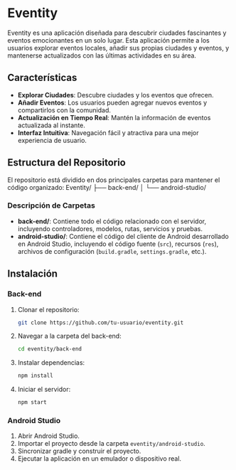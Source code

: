 # Eventity

Eventity es una aplicación diseñada para descubrir ciudades fascinantes y eventos emocionantes en un solo lugar. Esta aplicación permite a los usuarios explorar eventos locales, añadir sus propias ciudades y eventos, y mantenerse actualizados con las últimas actividades en su área.

## Características

- **Explorar Ciudades**: Descubre ciudades y los eventos que ofrecen.
- **Añadir Eventos**: Los usuarios pueden agregar nuevos eventos y compartirlos con la comunidad.
- **Actualización en Tiempo Real**: Mantén la información de eventos actualizada al instante.
- **Interfaz Intuitiva**: Navegación fácil y atractiva para una mejor experiencia de usuario.

## Estructura del Repositorio

El repositorio está dividido en dos principales carpetas para mantener el código organizado:
Eventity/ ├── back-end/ │ └── android-studio/ 


### Descripción de Carpetas

- **back-end/**: Contiene todo el código relacionado con el servidor, incluyendo controladores, modelos, rutas, servicios y pruebas.
- **android-studio/**: Contiene el código del cliente de Android desarrollado en Android Studio, incluyendo el código fuente (`src`), recursos (`res`), archivos de configuración (`build.gradle`, `settings.gradle`, etc.).

## Instalación

### Back-end
1. Clonar el repositorio:
    ```bash
    git clone https://github.com/tu-usuario/eventity.git
    ```
2. Navegar a la carpeta del back-end:
    ```bash
    cd eventity/back-end
    ```
3. Instalar dependencias:
    ```bash
    npm install
    ```
4. Iniciar el servidor:
    ```bash
    npm start
    ```

### Android Studio
1. Abrir Android Studio.
2. Importar el proyecto desde la carpeta `eventity/android-studio`.
3. Sincronizar gradle y construir el proyecto.
4. Ejecutar la aplicación en un emulador o dispositivo real.

